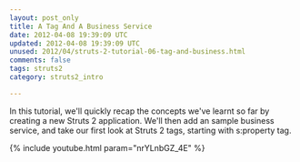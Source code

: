 ```yaml
---           
layout: post_only
title: A Tag And A Business Service
date: 2012-04-08 19:39:09 UTC
updated: 2012-04-08 19:39:09 UTC
unused: 2012/04/struts-2-tutorial-06-tag-and-business.html
comments: false
tags: struts2
category: struts2_intro

---
```


In this tutorial, we'll quickly recap the concepts we've learnt so far by creating a new Struts 2 application. We'll then add an sample business service, and take our first look at Struts 2 tags, starting with s:property tag.

{% include youtube.html param="nrYLnbGZ_4E" %}